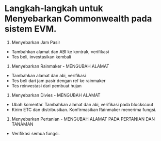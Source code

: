 # Langkah-langkah untuk Menyebarkan Commonwealth pada sistem EVM.

1. Menyebarkan Jam Pasir
- Tambahkan alamat dan ABI ke kontrak, verifikasi
- Tes beli, investasikan kembali
1. Menyebarkan Rainmaker - MENGUBAH ALAMAT
- Tambahkan alamat dan abi, verifikasi
- Tes beli dari jam pasir dengan ref ke rainmaker
- Tes reinvestasi dari pembuat hujan
1. Menyebarkan Divies - MENGUBAH ALAMAT
- Ubah komentar. Tambahkan alamat dan abi, verifikasi pada blockscout
- Kirim ETC dan distribusikan. Konfirmasikan Rainmaker menerima fungsi.
1. Menyebarkan Pertanian - MENGUBAH ALAMAT PADA PERTANIAN DAN TANAMAN
- Verifikasi semua fungsi.
